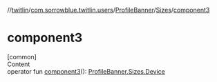 //[twitlin](../../../index.md)/[com.sorrowblue.twitlin.users](../../index.md)/[ProfileBanner](../index.md)/[Sizes](index.md)/[component3](component3.md)



# component3  
[common]  
Content  
operator fun [component3](component3.md)(): [ProfileBanner.Sizes.Device](-device/index.md)  




